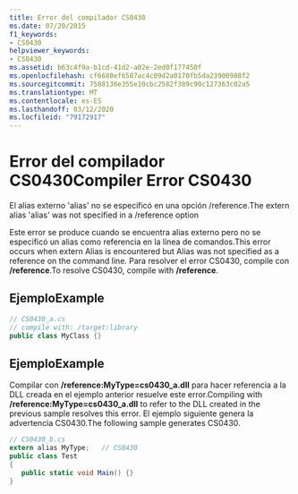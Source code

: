 ```yaml
---
title: Error del compilador CS0430
ms.date: 07/20/2015
f1_keywords:
- CS0430
helpviewer_keywords:
- CS0430
ms.assetid: b63c4f9a-b1cd-41d2-a02e-2ed0f177450f
ms.openlocfilehash: cf6680ef6587ac4c09d2a0170fb5da23900988f2
ms.sourcegitcommit: 7588136e355e10cbc2582f389c90c127363c02a5
ms.translationtype: MT
ms.contentlocale: es-ES
ms.lasthandoff: 03/12/2020
ms.locfileid: "79172917"
---
```

# <a name="compiler-error-cs0430"></a><span data-ttu-id="f6c5c-102">Error del compilador CS0430</span><span class="sxs-lookup"><span data-stu-id="f6c5c-102">Compiler Error CS0430</span></span>
<span data-ttu-id="f6c5c-103">El alias externo 'alias' no se especificó en una opción /reference.</span><span class="sxs-lookup"><span data-stu-id="f6c5c-103">The extern alias 'alias' was not specified in a /reference option</span></span>  
  
 <span data-ttu-id="f6c5c-104">Este error se produce cuando se encuentra alias externo pero no se especificó un alias como referencia en la línea de comandos.</span><span class="sxs-lookup"><span data-stu-id="f6c5c-104">This error occurs when extern Alias is encountered but Alias was not specified as a reference on the command line.</span></span> <span data-ttu-id="f6c5c-105">Para resolver el error CS0430, compile con **/reference**.</span><span class="sxs-lookup"><span data-stu-id="f6c5c-105">To resolve CS0430, compile with **/reference**.</span></span>  
  
## <a name="example"></a><span data-ttu-id="f6c5c-106">Ejemplo</span><span class="sxs-lookup"><span data-stu-id="f6c5c-106">Example</span></span>  
  
```csharp  
// CS0430_a.cs  
// compile with: /target:library
public class MyClass {}  
```  
  
## <a name="example"></a><span data-ttu-id="f6c5c-107">Ejemplo</span><span class="sxs-lookup"><span data-stu-id="f6c5c-107">Example</span></span>  
 <span data-ttu-id="f6c5c-108">Compilar con **/reference:MyType=cs0430_a.dll** para hacer referencia a la DLL creada en el ejemplo anterior resuelve este error.</span><span class="sxs-lookup"><span data-stu-id="f6c5c-108">Compiling with **/reference:MyType=cs0430_a.dll** to refer to the DLL created in the previous sample resolves this error.</span></span> <span data-ttu-id="f6c5c-109">El ejemplo siguiente genera la advertencia CS0430.</span><span class="sxs-lookup"><span data-stu-id="f6c5c-109">The following sample generates CS0430.</span></span>  
  
```csharp  
// CS0430_b.cs  
extern alias MyType;   // CS0430  
public class Test
{  
   public static void Main() {}  
}  
```
